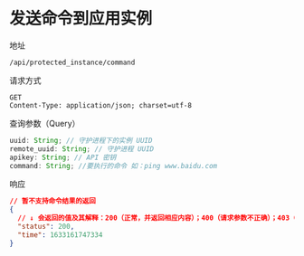 # 发送命令到应用实例

地址

```
/api/protected_instance/command
```

请求方式

```
GET
Content-Type: application/json; charset=utf-8
```

查询参数（Query）

```js
uuid: String; // 守护进程下的实例 UUID
remote_uuid: String; // 守护进程 UUID
apikey: String; // API 密钥
command: String; //要执行的命令 如：ping www.baidu.com
```

响应

```json
// 暂不支持命令结果的返回
{
  // ↓ 会返回的值及其解释：200（正常，并返回相应内容）；400（请求参数不正确）；403（无权限）；500（服务器内部错误）
  "status": 200,
  "time": 1633161747334
}
```
